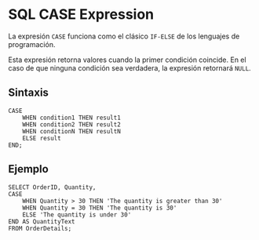 # SQL CASE Expression

La expresión `CASE` funciona como el clásico `IF-ELSE` de los lenguajes de programación. 

Esta expresión retorna valores cuando la primer condición coincide. En el caso de que ninguna condición sea verdadera, la expresión retornará `NULL`.

## Sintaxis

```
CASE
    WHEN condition1 THEN result1
    WHEN condition2 THEN result2
    WHEN conditionN THEN resultN
    ELSE result
END;
```

## Ejemplo

```
SELECT OrderID, Quantity,
CASE
    WHEN Quantity > 30 THEN 'The quantity is greater than 30'
    WHEN Quantity = 30 THEN 'The quantity is 30'
    ELSE 'The quantity is under 30'
END AS QuantityText
FROM OrderDetails;
```